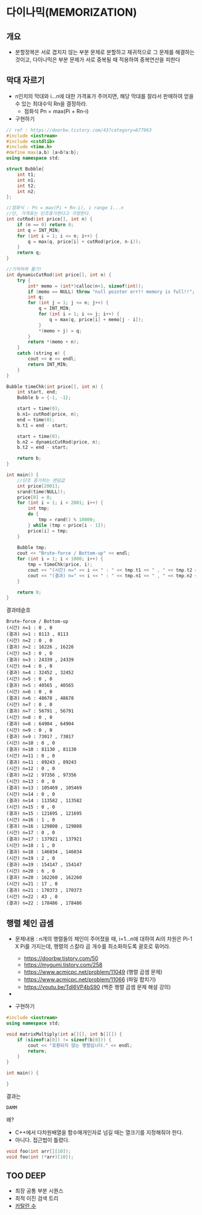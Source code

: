 # 다이나믹(MEMORIZATION)

## 개요
- 분할정복은 서로 겹치지 않는 부분 문제로 분할하고 재귀적으로 그 문제를 해결하는 것이고, 다이나믹은 부분 문제가 서로 중복될 때 적용하여 중복연산을 피한다

## 막대 자르기
- n인치의 막대와 i...n에 대한 가격표가 주어지면, 해당 막대를 잘라서 판매하여 얻을 수 있는 최대수익 Rn을 결정하라.
    - 점화식 Pn = max(Pi + Rn-i)
- 구현하기

```c++
// ref : https://doorbw.tistory.com/43?category=677963
#include <iostream>
#include <cstdlib>
#include <time.h>
#define max(a,b) {a>b?a:b};
using namespace std;

struct Bubble{
	int t1;
	int n1;
	int t2;
	int n2;
};

//점화식 : Pn = max(Pi + Rn-i), i range 1...n
//단, 가격표는 단조증가한다고 가정한다.
int cutRod(int price[], int n) {
	if (n == 0) return 0;
	int q = INT_MIN;
	for (int i = 1; i <= n; i++) {
		q = max(q, price[i] + cutRod(price, n-i));
	}
	return q;
}

//기억하며 풀기!
int dynamicCutRod(int price[], int n) {
	try {
		int* memo = (int*)calloc(n+1, sizeof(int));
		if (memo == NULL) throw "null pointer err!! memory is full!!";
		int q;
		for (int j = 1; j <= n; j++) {
			q = INT_MIN;
			for (int i = 1; i <= j; i++) {
				q = max(q, price[i] + memo[j - i]);
			}
			*(memo + j) = q;
		}
		return *(memo + n);
	}
	catch (string e) {
		cout << e << endl;
		return INT_MIN;
	}
}

Bubble timeChk(int price[], int n) {
	int start, end;
	Bubble b = {-1, -1};

	start = time(0);
	b.n1= cutRod(price, n);
	end = time(0);
	b.t1 = end - start;

	start = time(0);
	b.n2 = dynamicCutRod(price, n);
	b.t2 = end - start;

	return b;
}

int main() {
	//단조 증가하는 랜덤값
	int price[2001];
	srand(time(NULL));
	price[0] = 0;
	for (int i = 1; i < 2001; i++) {
		int tmp;
		do {
			tmp = rand() % 10000;
		} while (tmp < price[i - 1]);
		price[i] = tmp;
	}
	
	Bubble tmp;
	cout << "Brute-force / Bottom-up" << endl;
	for (int i = 1; i < 1000; i++) {
		tmp = timeChk(price, i);
		cout << "(시간) n=" << i << " : " << tmp.t1 << " , " << tmp.t2 << endl;
		cout << "(결과) n=" << i << " : " << tmp.n1 << " , " << tmp.n2 << endl;
	}

	return 0;
}
```

결과테슽흐
```
Brute-force / Bottom-up
(시간) n=1 : 0 , 0
(결과) n=1 : 8113 , 8113
(시간) n=2 : 0 , 0
(결과) n=2 : 16226 , 16226
(시간) n=3 : 0 , 0
(결과) n=3 : 24339 , 24339
(시간) n=4 : 0 , 0
(결과) n=4 : 32452 , 32452
(시간) n=5 : 0 , 0
(결과) n=5 : 40565 , 40565
(시간) n=6 : 0 , 0
(결과) n=6 : 48678 , 48678
(시간) n=7 : 0 , 0
(결과) n=7 : 56791 , 56791
(시간) n=8 : 0 , 0
(결과) n=8 : 64904 , 64904
(시간) n=9 : 0 , 0
(결과) n=9 : 73017 , 73017
(시간) n=10 : 0 , 0
(결과) n=10 : 81130 , 81130
(시간) n=11 : 0 , 0
(결과) n=11 : 89243 , 89243
(시간) n=12 : 0 , 0
(결과) n=12 : 97356 , 97356
(시간) n=13 : 0 , 0
(결과) n=13 : 105469 , 105469
(시간) n=14 : 0 , 0
(결과) n=14 : 113582 , 113582
(시간) n=15 : 0 , 0
(결과) n=15 : 121695 , 121695
(시간) n=16 : 1 , 0
(결과) n=16 : 129808 , 129808
(시간) n=17 : 0 , 0
(결과) n=17 : 137921 , 137921
(시간) n=18 : 1 , 0
(결과) n=18 : 146034 , 146034
(시간) n=19 : 2 , 0
(결과) n=19 : 154147 , 154147
(시간) n=20 : 6 , 0
(결과) n=20 : 162260 , 162260
(시간) n=21 : 17 , 0
(결과) n=21 : 170373 , 170373
(시간) n=22 : 43 , 0
(결과) n=22 : 178486 , 178486
```

## 행렬 체인 곱셈
- 문제내용 : n개의 행렬들의 체인이 주어졌을 때, i=1...n에 대하여 Ai의 차원은 Pi-1 X Pi를 가지는데, 행렬의 스칼라 곱 개수를 최소화하도록 괄호로 묶어라.
    - https://doorbw.tistory.com/50
    - https://mygumi.tistory.com/258
    - https://www.acmicpc.net/problem/11049 (행렬 곱셈 문제)
    - https://www.acmicpc.net/problem/11066 (파일 합치기)
    - https://youtu.be/Tdl6VP4bS90 (백준 행렬 곱셈 문제 해설 강의) 
- 


- 구현하기

```c++
#include <iostream>
using namespace std;

void matrixMultiply(int a[][], int b[][]) {
	if (sizeof(a[0]) != sizeof(b[0])) {
		cout << "호환되지 않는 행렬입니다." << endl;
		return;
	}
}

int main() {

}
```

결과는

```
DAMM
```

왜?
- C++에서 다차원배열을 함수매개인자로 넘길 때는 열크기를 지정해줘야 한다. 
- 아니다. 접근법이 틀렸다.

```c++
void foo(int arr[][10]);
void foo(int (*arr)[10]);
```

## TOO DEEP
- 최장 공통 부분 시퀀스
- 최적 이진 검색 트리
- [카탈란 수](https://suhak.tistory.com/77)
